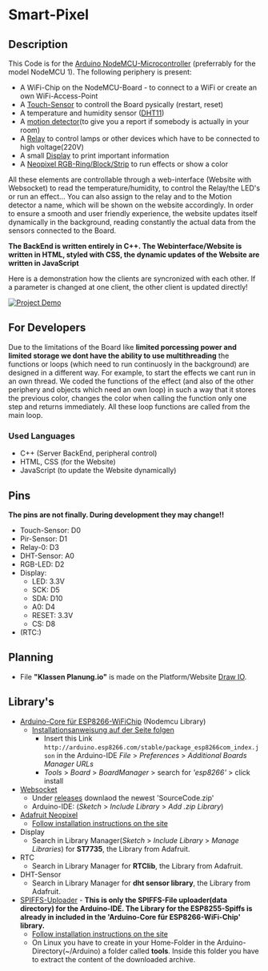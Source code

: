# Smart-Pixel

## Description
This Code is for the [Arduino NodeMCU-Microcontroller](https://en.wikipedia.org/wiki/NodeMCU) (preferrably for the model NodeMCU 1). The following periphery is present:
- A WiFi-Chip on the NodeMCU-Board - to connect to a WiFi or create an own WiFi-Access-Point
- A [Touch-Sensor](https://www.dx.com/p/produino-jog-type-touch-sensor-capacitive-touch-switch-module-for-arduino-blue-2038545.html) to controll the Board pysically (restart, reset)
- A temperature and humidity sensor ([DHT11](https://learn.adafruit.com/dht))
- A [motion detector](https://www.elecrow.com/hcsr505-mini-pir-motion-sensor-p-1382.html)(to give you a report if somebody is actually in your room)
- A [Relay](https://www.amazon.com/-/de/dp/B07BVXT1ZK/) to control lamps or other devices which have to be connected to high voltage(220V)
- A small [Display](https://www.amazon.com/Display-Module-ST7735-128x160-STM32/dp/B07BFV69DZ) to print important information
- A [Neopixel RGB-Ring/Block/Strip](https://www.adafruit.com/product/1463) to run effects or show a color

All these elements are controllable through a web-interface (Website with Websocket) to read the temperature/humidity, to control the Relay/the LED's or run an effect... You can also assign to the relay and to the Motion detector a name, which will be shown on the website accordingly. In order to ensure a smooth and user friendly experience, the website updates itself dynamically in the background, reading constantly the actual data from the sensors connected to the Board.

**The BackEnd is written entirely in C++. The Webinterface/Website is written in HTML, styled with CSS, the dynamic updates of the Website are written in JavaScript**

Here is a demonstration how the clients are syncronized with each other. If a parameter is changed at one client, the other client is updated directly!

[![Project Demo](https://img.youtube.com/vi/37696_5yYVo/0.jpg)](https://www.youtube.com/watch?v=37696_5yYVo)

## For Developers
Due to the limitations of the Board like **limited porcessing power and limited storage we dont have the ability to use multithreading** the functions or loops (which need to run continuosly in the background) are designed in a different way. For example, to start the effects we cant run in an own thread. We coded the functions of the effect (and also of the other periphery and objects which need an own loop) in such a way that it stores the previous color, changes the color when calling the function only one step and returns immediately. All these loop functions are called from the main loop.

### Used Languages
- C++ (Server BackEnd, peripheral control)
- HTML, CSS (for the Website)
- JavaScript (to update the Website dynamically)

## Pins
**The pins are not finally. During development they may change!!**
- Touch-Sensor: D0
- Pir-Sensor: D1
- Relay-0: D3
- DHT-Sensor: A0
- RGB-LED: D2
- Display:
	* LED: 3.3V
	* SCK: D5
	* SDA: D10
	* A0:  D4
	* RESET: 3.3V
	* CS: D8
- (RTC:)


## Planning
- File **"Klassen Planung.io"** is made on the Platform/Website [Draw IO](https://app.diagrams.net/).

## Library's 
- [Arduino-Core für ESP8266-WiFiChip](https://github.com/esp8266/Arduino) (Nodemcu Library)
	* [Installationsanweisung auf der Seite folgen](https://github.com/esp8266/Arduino#installing-with-boards-manager)
		* Insert this Link `http://arduino.esp8266.com/stable/package_esp8266com_index.json` in the Arduino-IDE *File* > *Preferences* > *Additional Boards Manager URLs*
		* *Tools* > *Board* > *BoardManager* > search for *'esp8266'* > click install
- [Websocket](https://github.com/Links2004/arduinoWebSockets)
	* Under [releases](https://github.com/Links2004/arduinoWebSockets/releases) downlaod the newest 'SourceCode.zip'
	* Arduino-IDE: (*Sketch* > *Include Library* > *Add .zip Library*)
- [Adafruit Neopixel](https://github.com/adafruit/Adafruit_NeoPixel) 
	* [Follow installation instructions on the site](https://github.com/adafruit/Adafruit_NeoPixel#installation)
- Display
	* Search in Library Manager(*Sketch* > *Include Library* > *Manage Libraries*) for **ST7735**, the Library from Adafruit.
- RTC
	* Search in Library Manager for **RTClib**, the Library from Adafruit.
- DHT-Sensor
	* Search in Library Manager for **dht sensor library**, the Library from Adafruit.
- [SPIFFS-Uploader](https://github.com/esp8266/Arduino#installing-with-boards-manager) - **This is only the SPIFFS-File uploader(data directory) for the Arduino-IDE. The Library for the ESP8255-Spiffs is already in included in the 'Arduino-Core für ESP8266-WiFi-Chip' library.**
	* [Follow installation instructions on the site](https://github.com/esp8266/arduino-esp8266fs-plugin#installation)
	* On Linux you have to create in your Home-Folder in the Arduino-Directory(~/Arduino) a folder called **tools**. Inside this folder you have to extract the content of the downloaded archive.
